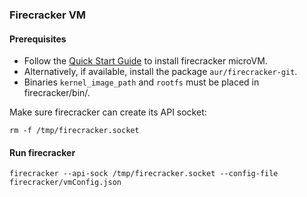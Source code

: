 ### Firecracker VM

#### Prerequisites

- Follow the [Quick Start Guide](https://github.com/firecracker-microvm/firecracker/blob/master/docs/getting-started.md) to install firecracker microVM.  
- Alternatively, if available, install the package `aur/firecracker-git`.  
- Binaries `kernel_image_path` and `rootfs` must be placed in firecracker/bin/.  

Make sure firecracker can create its API socket:
```
rm -f /tmp/firecracker.socket
```

#### Run firecracker

```
firecracker --api-sock /tmp/firecracker.socket --config-file firecracker/vmConfig.json
```

